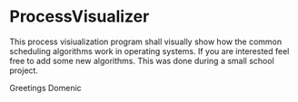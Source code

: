 # ProcessVisualizer
This process visiualization program shall visually show how the common scheduling algorithms work in operating systems. If you are interested feel free to add some new algorithms. This was done during a small school project.

Greetings
Domenic
